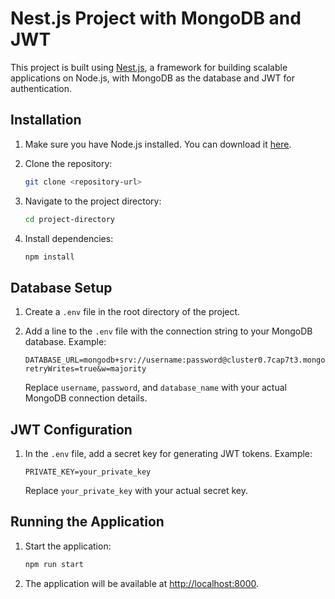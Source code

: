 # Nest.js Project with MongoDB and JWT

This project is built using [Nest.js](https://nestjs.com/), a framework for building scalable applications on Node.js, with MongoDB as the database and JWT for authentication.

## Installation

1. Make sure you have Node.js installed. You can download it [here](https://nodejs.org/).

2. Clone the repository:

    ```bash
    git clone <repository-url>
    ```

3. Navigate to the project directory:

    ```bash
    cd project-directory
    ```

4. Install dependencies:

    ```bash
    npm install
    ```

## Database Setup

1. Create a `.env` file in the root directory of the project.

2. Add a line to the `.env` file with the connection string to your MongoDB database. Example:

    ```plaintext
    DATABASE_URL=mongodb+srv://username:password@cluster0.7cap7t3.mongodb.net/database_name?retryWrites=true&w=majority
    ```

   Replace `username`, `password`, and `database_name` with your actual MongoDB connection details.

## JWT Configuration

1. In the `.env` file, add a secret key for generating JWT tokens. Example:

    ```plaintext
    PRIVATE_KEY=your_private_key
    ```

   Replace `your_private_key` with your actual secret key.

## Running the Application

1. Start the application:

    ```bash
    npm run start
    ```

2. The application will be available at [http://localhost:8000](http://localhost:8000).